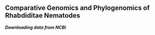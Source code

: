 ## Comparative Genomics and Phylogenomics of Rhabdiditae Nematodes ###

***Downloading data from NCBI***
